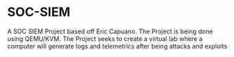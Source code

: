 # SOC-SIEM
A SOC SIEM Project based off Eric Capuano. The Project is being done using QEMU/KVM. The Project seeks to create a virtual lab where a computer will generate logs and telemetrics after being attacks and exploits

